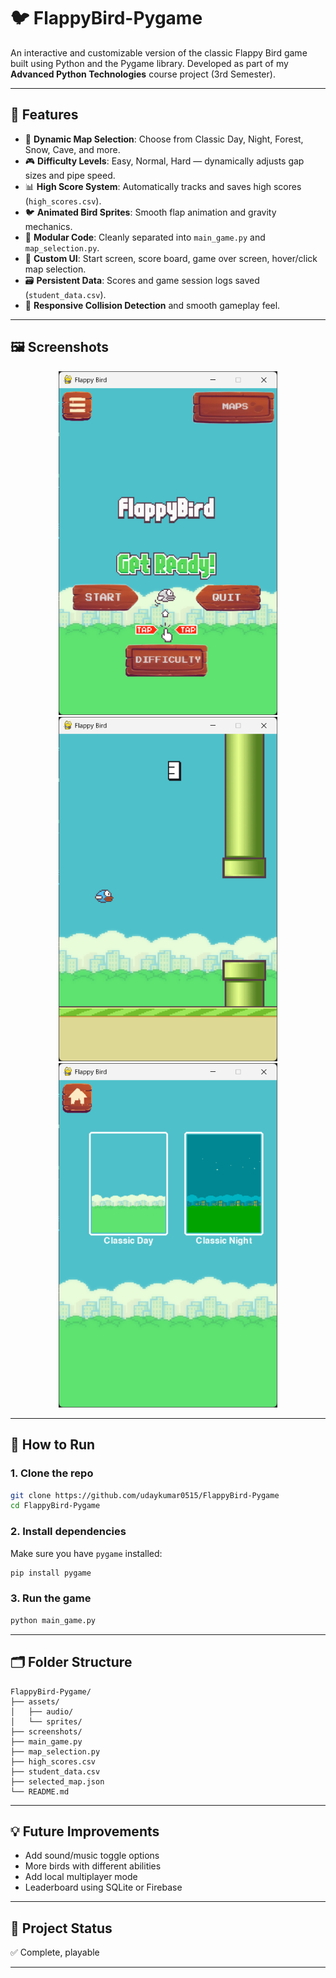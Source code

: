 # 🐦 FlappyBird-Pygame

An interactive and customizable version of the classic Flappy Bird game built using Python and the Pygame library. Developed as part of my **Advanced Python Technologies** course project (3rd Semester).

---

## 🎯 Features

- 🔄 **Dynamic Map Selection**: Choose from Classic Day, Night, Forest, Snow, Cave, and more.
- 🎮 **Difficulty Levels**: Easy, Normal, Hard — dynamically adjusts gap sizes and pipe speed.
- 📊 **High Score System**: Automatically tracks and saves high scores (`high_scores.csv`).
- 🐦 **Animated Bird Sprites**: Smooth flap animation and gravity mechanics.
- 📁 **Modular Code**: Cleanly separated into `main_game.py` and `map_selection.py`.
- 📸 **Custom UI**: Start screen, score board, game over screen, hover/click map selection.
- 🗃️ **Persistent Data**: Scores and game session logs saved (`student_data.csv`).
- 🧪 **Responsive Collision Detection** and smooth gameplay feel.

---

## 🖼️ Screenshots


<p align="center">
  <img src="screenshots/start.png" alt="Start Screen" width="350"/><dr>
  <img src="screenshots/gameplay.png" alt="Gameplay" width="350"/><dr>
  <img src="screenshots/maps.png" alt="Map Selection" width="350"/>
</p>

---

## 🚀 How to Run

### 1. Clone the repo

```bash
git clone https://github.com/udaykumar0515/FlappyBird-Pygame
cd FlappyBird-Pygame
```

### 2. Install dependencies

Make sure you have `pygame` installed:

```bash
pip install pygame
```

### 3. Run the game

```bash
python main_game.py
```

---

## 🗂️ Folder Structure

```
FlappyBird-Pygame/
├── assets/
│   ├── audio/         
│   └── sprites/       
├── screenshots/       
├── main_game.py       
├── map_selection.py   
├── high_scores.csv   
├── student_data.csv   
├── selected_map.json  
└── README.md
```

---

## 💡 Future Improvements

* Add sound/music toggle options  
* More birds with different abilities  
* Add local multiplayer mode  
* Leaderboard using SQLite or Firebase  

---

## 🏁 Project Status

✅ Complete, playable  

---
